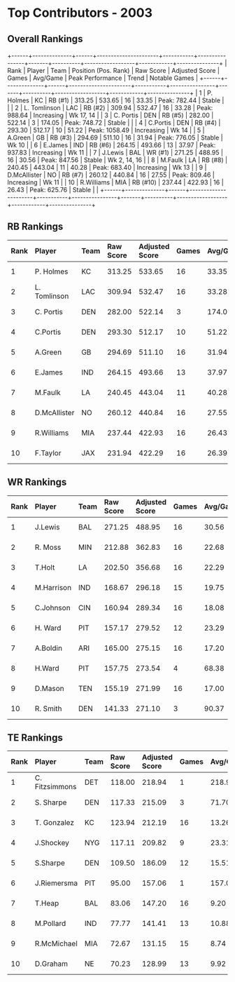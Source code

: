# Top Contributors - 2003

## Overall Rankings

+------+--------------+------+----------------------+-----------+----------------+-------+----------+------------------+------------+---------------+
| Rank | Player       | Team | Position (Pos. Rank) | Raw Score | Adjusted Score | Games | Avg/Game | Peak Performance | Trend      | Notable Games |
+------+--------------+------+----------------------+-----------+----------------+-------+----------+------------------+------------+---------------+
| 1    | P. Holmes    | KC   | RB (#1)              | 313.25    | 533.65         | 16    | 33.35    | Peak: 782.44     | Stable     |               |
| 2    | L. Tomlinson | LAC  | RB (#2)              | 309.94    | 532.47         | 16    | 33.28    | Peak: 988.64     | Increasing | Wk 17, 14     |
| 3    | C. Portis    | DEN  | RB (#5)              | 282.00    | 522.14         | 3     | 174.05   | Peak: 748.72     | Stable     |               |
| 4    | C.Portis     | DEN  | RB (#4)              | 293.30    | 512.17         | 10    | 51.22    | Peak: 1058.49    | Increasing | Wk 14         |
| 5    | A.Green      | GB   | RB (#3)              | 294.69    | 511.10         | 16    | 31.94    | Peak: 776.05     | Stable     | Wk 10         |
| 6    | E.James      | IND  | RB (#6)              | 264.15    | 493.66         | 13    | 37.97    | Peak: 937.83     | Increasing | Wk 11         |
| 7    | J.Lewis      | BAL  | WR (#1)              | 271.25    | 488.95         | 16    | 30.56    | Peak: 847.56     | Stable     | Wk 2, 14, 16  |
| 8    | M.Faulk      | LA   | RB (#8)              | 240.45    | 443.04         | 11    | 40.28    | Peak: 683.40     | Increasing | Wk 13         |
| 9    | D.McAllister | NO   | RB (#7)              | 260.12    | 440.84         | 16    | 27.55    | Peak: 809.46     | Increasing | Wk 11         |
| 10   | R.Williams   | MIA  | RB (#10)             | 237.44    | 422.93         | 16    | 26.43    | Peak: 625.76     | Stable     |               |
+------+--------------+------+----------------------+-----------+----------------+-------+----------+------------------+------------+---------------+

## RB Rankings

| Rank | Player       | Team | Raw Score | Adjusted Score | Games | Avg/Game | Peak Performance | Trend      | Notable Games |
| :----| :------------| :----| :---------| :--------------| :-----| :--------| :----------------| :----------| :-------------|
| 1    | P. Holmes    | KC   | 313.25    | 533.65         | 16    | 33.35    | Peak: 782.44     | Stable     |               |
| 2    | L. Tomlinson | LAC  | 309.94    | 532.47         | 16    | 33.28    | Peak: 988.64     | Increasing | Wk 17, 14     |
| 3    | C. Portis    | DEN  | 282.00    | 522.14         | 3     | 174.05   | Peak: 748.72     | Stable     |               |
| 4    | C.Portis     | DEN  | 293.30    | 512.17         | 10    | 51.22    | Peak: 1058.49    | Increasing | Wk 14         |
| 5    | A.Green      | GB   | 294.69    | 511.10         | 16    | 31.94    | Peak: 776.05     | Stable     | Wk 10         |
| 6    | E.James      | IND  | 264.15    | 493.66         | 13    | 37.97    | Peak: 937.83     | Increasing | Wk 11         |
| 7    | M.Faulk      | LA   | 240.45    | 443.04         | 11    | 40.28    | Peak: 683.40     | Increasing | Wk 13         |
| 8    | D.McAllister | NO   | 260.12    | 440.84         | 16    | 27.55    | Peak: 809.46     | Increasing | Wk 11         |
| 9    | R.Williams   | MIA  | 237.44    | 422.93         | 16    | 26.43    | Peak: 625.76     | Stable     |               |
| 10   | F.Taylor     | JAX  | 231.94    | 422.29         | 16    | 26.39    | Peak: 770.61     | Increasing |               |

## WR Rankings

| Rank | Player     | Team | Raw Score | Adjusted Score | Games | Avg/Game | Peak Performance | Trend      | Notable Games |
| :----| :----------| :----| :---------| :--------------| :-----| :--------| :----------------| :----------| :-------------|
| 1    | J.Lewis    | BAL  | 271.25    | 488.95         | 16    | 30.56    | Peak: 847.56     | Stable     | Wk 2, 14, 16  |
| 2    | R. Moss    | MIN  | 212.88    | 362.83         | 16    | 22.68    | Peak: 592.12     | Decreasing |               |
| 3    | T.Holt     | LA   | 202.50    | 356.68         | 16    | 22.29    | Peak: 573.01     | Decreasing |               |
| 4    | M.Harrison | IND  | 168.67    | 296.18         | 15    | 19.75    | Peak: 594.75     | Decreasing |               |
| 5    | C.Johnson  | CIN  | 160.94    | 289.34         | 16    | 18.08    | Peak: 594.33     | Stable     |               |
| 6    | H. Ward    | PIT  | 157.17    | 279.52         | 12    | 23.29    | Peak: 556.30     | Stable     |               |
| 7    | A.Boldin   | ARI  | 165.00    | 275.15         | 16    | 17.20    | Peak: 699.34     | Increasing |               |
| 8    | H.Ward     | PIT  | 157.75    | 273.54         | 4     | 68.38    | Peak: 434.80     | Decreasing |               |
| 9    | D.Mason    | TEN  | 155.19    | 271.99         | 16    | 17.00    | Peak: 563.53     | Increasing |               |
| 10   | R. Smith   | DEN  | 141.33    | 271.10         | 3     | 90.37    | Peak: 385.22     | Stable     |               |

## TE Rankings

| Rank | Player         | Team | Raw Score | Adjusted Score | Games | Avg/Game | Peak Performance | Trend      | Notable Games |
| :----| :--------------| :----| :---------| :--------------| :-----| :--------| :----------------| :----------| :-------------|
| 1    | C. Fitzsimmons | DET  | 118.00    | 218.94         | 1     | 218.94   | Peak: 218.94     | Stable     |               |
| 2    | S. Sharpe      | DEN  | 117.33    | 215.09         | 3     | 71.70    | Peak: 294.40     | Stable     |               |
| 3    | T. Gonzalez    | KC   | 123.94    | 212.19         | 16    | 13.26    | Peak: 368.81     | Increasing |               |
| 4    | J.Shockey      | NYG  | 117.11    | 209.82         | 9     | 23.31    | Peak: 355.48     | Stable     |               |
| 5    | S.Sharpe       | DEN  | 109.50    | 186.09         | 12    | 15.51    | Peak: 449.20     | Increasing |               |
| 6    | J.Riemersma    | PIT  | 95.00     | 157.06         | 1     | 157.06   | Peak: 157.06     | Stable     |               |
| 7    | T.Heap         | BAL  | 83.06     | 147.20         | 16    | 9.20     | Peak: 340.94     | Decreasing |               |
| 8    | M.Pollard      | IND  | 77.77     | 141.41         | 13    | 10.88    | Peak: 337.73     | Increasing |               |
| 9    | R.McMichael    | MIA  | 72.67     | 131.15         | 15    | 8.74     | Peak: 324.60     | Decreasing |               |
| 10   | D.Graham       | NE   | 70.23     | 128.99         | 13    | 9.92     | Peak: 305.49     | Increasing |               |

